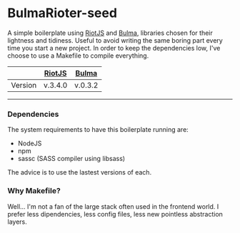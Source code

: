 # BulmaRioter-seed
A simple boilerplate using [RiotJS] and [Bulma], libraries chosen for their lightness and tidiness.
Useful to avoid writing the same boring part every time you start a new project.
In order to keep the dependencies low, I've choose to use a Makefile to compile everything.

|         | [RiotJS] | [Bulma] |
| ------- | -------- | ------- |
| Version | v.3.4.0  | v.0.3.2 |

---

### Dependencies
The system requirements to have this boilerplate running are:
  - NodeJS 
  - npm
  - sassc (SASS compiler using libsass)
  
The advice is to use the lastest versions of each.

### Why Makefile?
Well... I'm not a fan of the large stack often used in the frontend world. I prefer less dipendencies, less config files, less new pointless abstraction layers. 

[RiotJS]: <http://riotjs.com>
[Bulma]: <http://bulma.io>
